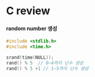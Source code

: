 # C review

#### random number 생성
```c
#include <stdlib.h>
#include <time.h>

srand(time(NULL));
rand() % 5  // 0~4까지 난수 생성
rand() % 5 +1 // 1~5까지 난수 생성
```